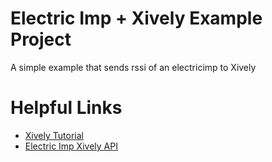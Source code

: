 Electric Imp + Xively Example Project
==========================

A simple example that sends rssi of an electricimp to Xively


Helpful Links
==========================
* [Xively Tutorial](https://xively.com/dev/tutorials/electric_imp/)
* [Electric Imp Xively API](https://github.com/beardedinventor/electricimp/tree/master/Xively)
